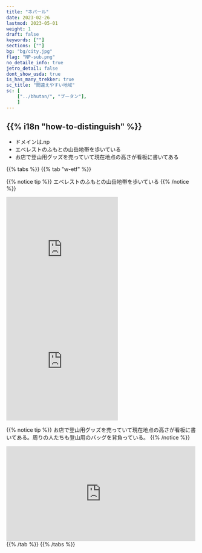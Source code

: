 ```yaml
---
title: "ネパール"
date: 2023-02-26
lastmod: 2023-05-01
weight: 1
draft: false
keywords: [""]
sections: [""]
bg: "bg/city.jpg"
flag: "NP-sub.png"
no_detaile_info: true
jetro_detail: false
dont_show_usda: true
is_has_many_trekker: true
sc_title: "間違えやすい地域"
sc: [
    ["../bhutan/", "ブータン"],
    ]
---
```


<div class="main-desciption country-description">
    <h2 class="section-title">{{% i18n "how-to-distinguish" %}}</h2>
    <ul class="rule-list">
        <li>ドメインは.np</li>
        <li>エベレストのふもとの山岳地帯を歩いている</li>
        <li>お店で登山用グッズを売っていて現在地点の高さが看板に書いてある</li>
    </ul>
</div>

{{% tabs %}}
{{% tab "w-etf" %}}

{{% notice tip %}}
エベレストのふもとの山岳地帯を歩いている
{{% /notice %}}
<div class="googlemap-if">
<iframe src="https://www.google.com/maps/embed?pb=!4v1686657602661!6m8!1m7!1s6Q8MqNeGyiS5ZExp8a8yNA!2m2!1d27.9294764463558!2d86.70796646760141!3f17.6235971642649!4f-9.440507387898023!5f1.1010294940374616" width="295" height="295" style="border:0;" allowfullscreen="" loading="lazy" referrerpolicy="no-referrer-when-downgrade"></iframe>
<iframe src="https://www.google.com/maps/embed?pb=!4v1686657646181!6m8!1m7!1sJcwwvOOhF6NrnAy9mSm0Qg!2m2!1d27.80525973425062!2d86.70938802980334!3f115.1028091116936!4f-20.710835787913553!5f0.7820865974627469" width="295" height="295" style="border:0;" allowfullscreen="" loading="lazy" referrerpolicy="no-referrer-when-downgrade"></iframe>
</div>

{{% notice tip %}}
お店で登山用グッズを売っていて現在地点の高さが看板に書いてある。周りの人たちも登山用のバッグを背負っている。
{{% /notice %}}
<div class="googlemap-if">
<iframe src="https://www.google.com/maps/embed?pb=!4v1686658052117!6m8!1m7!1st-wsY4WjE6IwVyCOz04stw!2m2!1d27.85695534168585!2d86.78823890552593!3f91.57823355735472!4f14.889785014200825!5f1.537021344989522" width="500" height="250" style="border:0;" allowfullscreen="" loading="lazy" referrerpolicy="no-referrer-when-downgrade"></iframe>
</div>
{{% /tab %}}
{{% /tabs  %}}